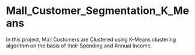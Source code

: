 # Mall_Customer_Segmentation_K_Means
In this project, Mall Customers are Clustered using K-Means clustering algorithm on the basis of their Spending and Annual Income. 
